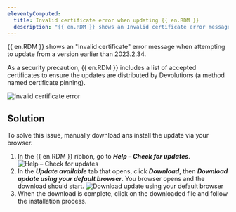 ```yaml
---
eleventyComputed:
  title: Invalid certificate error when updating {{ en.RDM }}
  description: "{{ en.RDM }} shows an Invalid certificate error message when attempting to update from a version earlier than 2023.2.34."
---
```

{{ en.RDM }} shows an "Invalid certificate" error message when attempting to update from a version earlier than 2023.2.34.

As a security precaution, {{ en.RDM }} includes a list of accepted certificates to ensure the updates are distributed by Devolutions (a method named certificate pinning).

![Invalid certificate error](https://cdnweb.devolutions.net/docs/en/kb/KB2340.png)

## Solution

To solve this issue, manually download ans install the update via your browser.

1. In the {{ en.RDM }} ribbon, go to ***Help – Check for updates***.
![Help – Check for updates](https://cdnweb.devolutions.net/docs/en/kb/KB2341.png)
1. In the ***Update available*** tab that opens, click ***Download***, then ***Download update using your default browser***. You browser opens and the download should start.
![Download update using your default browser](https://cdnweb.devolutions.net/docs/en/kb/KB2342.png)
1. When the download is complete, click on the downloaded file and follow the installation process.
